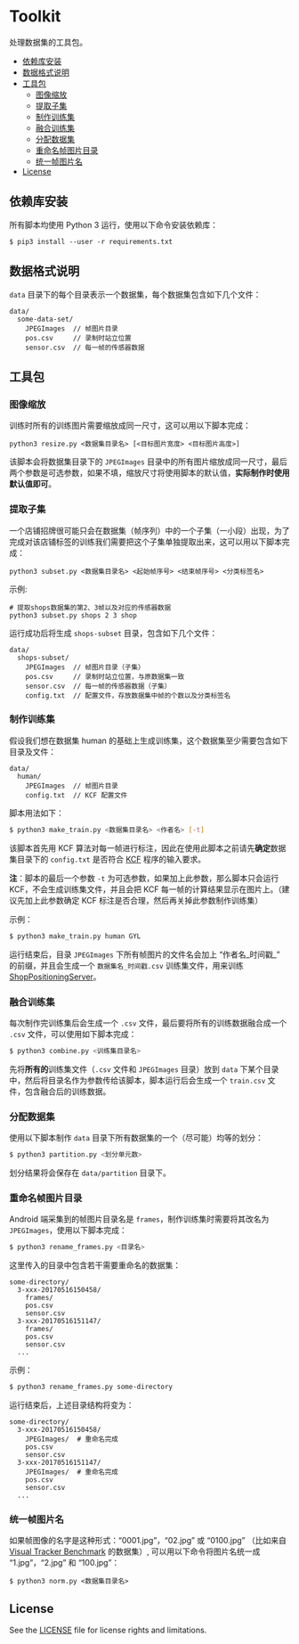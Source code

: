 [VTB]: http://cvlab.hanyang.ac.kr/tracker_benchmark/datasets.html
[KCF]: https://github.com/GetYourLocation/KCFcpp
[ShopPositioningServer]: https://github.com/GetYourLocation/ShopPositioningServer

# Toolkit

处理数据集的工具包。

<!-- MarkdownTOC -->

- [依赖库安装](#依赖库安装)
- [数据格式说明](#数据格式说明)
- [工具包](#工具包)
    - [图像缩放](#图像缩放)
    - [提取子集](#提取子集)
    - [制作训练集](#制作训练集)
    - [融合训练集](#融合训练集)
    - [分配数据集](#分配数据集)
    - [重命名帧图片目录](#重命名帧图片目录)
    - [统一帧图片名](#统一帧图片名)
- [License](#license)

<!-- /MarkdownTOC -->

<a name="依赖库安装"></a>
## 依赖库安装

所有脚本均使用 Python 3 运行，使用以下命令安装依赖库：

```
$ pip3 install --user -r requirements.txt
```

<a name="数据格式说明"></a>
## 数据格式说明

`data` 目录下的每个目录表示一个数据集，每个数据集包含如下几个文件：

```
data/
  some-data-set/
    JPEGImages  // 帧图片目录
    pos.csv     // 录制时站立位置
    sensor.csv  // 每一帧的传感器数据
```

<a name="工具包"></a>
## 工具包

<a name="图像缩放"></a>
### 图像缩放

训练时所有的训练图片需要缩放成同一尺寸，这可以用以下脚本完成：

```
python3 resize.py <数据集目录名> [<目标图片宽度> <目标图片高度>]
```

该脚本会将数据集目录下的 `JPEGImages` 目录中的所有图片缩放成同一尺寸，最后两个参数是可选参数，如果不填，缩放尺寸将使用脚本的默认值，**实际制作时使用默认值即可**。

<a name="提取子集"></a>
### 提取子集

一个店铺招牌很可能只会在数据集（帧序列）中的一个子集（一小段）出现，为了完成对该店铺标签的训练我们需要把这个子集单独提取出来，这可以用以下脚本完成：

```
python3 subset.py <数据集目录名> <起始帧序号> <结束帧序号> <分类标签名>
```

示例:

```
# 提取shops数据集的第2、3帧以及对应的传感器数据
python3 subset.py shops 2 3 shop
```

运行成功后将生成 `shops-subset` 目录，包含如下几个文件：

```
data/
  shops-subset/
    JPEGImages  // 帧图片目录（子集）
    pos.csv     // 录制时站立位置，与原数据集一致
    sensor.csv  // 每一帧的传感器数据（子集）
    config.txt  // 配置文件，存放数据集中帧的个数以及分类标签名
```

<a name="制作训练集"></a>
### 制作训练集

假设我们想在数据集 human 的基础上生成训练集，这个数据集至少需要包含如下目录及文件：

```
data/
  human/
    JPEGImages  // 帧图片目录
    config.txt  // KCF 配置文件
```

脚本用法如下：

```bash
$ python3 make_train.py <数据集目录名> <作者名> [-t]
```

该脚本首先用 KCF 算法对每一帧进行标注，因此在使用此脚本之前请先**确定**数据集目录下的 `config.txt` 是否符合 [KCF][KCF] 程序的输入要求。

**注**：脚本的最后一个参数 `-t` 为可选参数，如果加上此参数，那么脚本只会运行 KCF，不会生成训练集文件，并且会把 KCF 每一帧的计算结果显示在图片上。（建议先加上此参数确定 KCF 标注是否合理，然后再关掉此参数制作训练集）

示例：

```bash
$ python3 make_train.py human GYL
```

运行结束后，目录 `JPEGImages` 下所有帧图片的文件名会加上 “作者名_时间戳_” 的前缀，并且会生成一个 `数据集名_时间戳.csv` 训练集文件，用来训练 [ShopPositioningServer][ShopPositioningServer]。

<a name="融合训练集"></a>
### 融合训练集

每次制作完训练集后会生成一个 `.csv` 文件，最后要将所有的训练数据融合成一个 `.csv` 文件，可以使用如下脚本完成：

```bash
$ python3 combine.py <训练集目录名>
```

先将**所有的**训练集文件（`.csv` 文件和 `JPEGImages` 目录）放到 `data` 下某个目录中，然后将目录名作为参数传给该脚本，脚本运行后会生成一个 `train.csv` 文件，包含融合后的训练数据。

<a name="分配数据集"></a>
### 分配数据集

使用以下脚本制作 `data` 目录下所有数据集的一个（尽可能）均等的划分：

```bash
$ python3 partition.py <划分单元数>
```

划分结果将会保存在 `data/partition` 目录下。

<a name="重命名帧图片目录"></a>
### 重命名帧图片目录

Android 端采集到的帧图片目录名是 `frames`，制作训练集时需要将其改名为 `JPEGImages`，使用以下脚本完成：

```bash
$ python3 rename_frames.py <目录名>
```

这里传入的目录中包含若干需要重命名的数据集：

```
some-directory/
  3-xxx-20170516150458/
    frames/
    pos.csv
    sensor.csv
  3-xxx-20170516151147/
    frames/
    pos.csv
    sensor.csv
  ...
```

示例：

```bash
$ python3 rename_frames.py some-directory
```

运行结束后，上述目录结构将变为：

```
some-directory/
  3-xxx-20170516150458/
    JPEGImages/  # 重命名完成
    pos.csv
    sensor.csv
  3-xxx-20170516151147/
    JPEGImages/  # 重命名完成
    pos.csv
    sensor.csv
  ...
```

<a name="统一帧图片名"></a>
### 统一帧图片名

如果帧图像的名字是这种形式：“0001.jpg”，“02.jpg” 或 “0100.jpg” （比如来自 [Visual Tracker Benchmark][VTB] 的数据集）, 可以用以下命令将图片名统一成 “1.jpg”，“2.jpg” 和 “100.jpg”：

```
$ python3 norm.py <数据集目录名>
```

<a name="license"></a>
## License

See the [LICENSE](./LICENSE) file for license rights and limitations.
